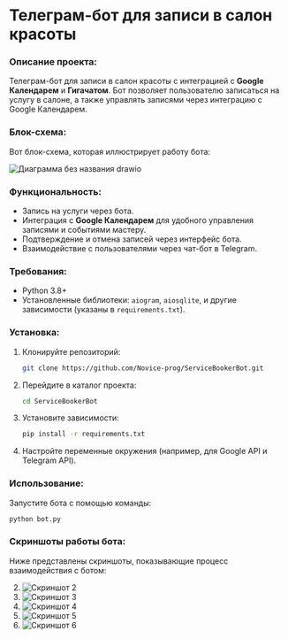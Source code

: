 # Телеграм-бот для записи в салон красоты


### Описание проекта:
Телеграм-бот для записи в салон красоты с интеграцией с **Google Календарем** и **Гигачатом**. Бот позволяет пользователю записаться на услугу в салоне, а также управлять записями через интеграцию с Google Календарем.

### Блок-схема:
Вот блок-схема, которая иллюстрирует работу бота:

![Диаграмма без названия drawio](https://github.com/user-attachments/assets/4d08f810-02fa-4cb0-9093-015b333e27d7)

### Функциональность:
- Запись на услуги через бота.
- Интеграция с **Google Календарем** для удобного управления записями и событиями мастеру.
- Подтверждение и отмена записей через интерфейс бота.
- Взаимодействие с пользователями через чат-бот в Telegram.

### Требования:
- Python 3.8+
- Установленные библиотеки: `aiogram`, `aiosqlite`, и другие зависимости (указаны в `requirements.txt`).

### Установка:
1. Клонируйте репозиторий:
    ```bash
    git clone https://github.com/Novice-prog/ServiceBookerBot.git
    ```
2. Перейдите в каталог проекта:
    ```bash
    cd ServiceBookerBot
    ```
3. Установите зависимости:
    ```bash
    pip install -r requirements.txt
    ```
4. Настройте переменные окружения (например, для Google API и Telegram API).

### Использование:
Запустите бота с помощью команды:
```bash
python bot.py
```
### Скриншоты работы бота:
Ниже представлены скриншоты, показывающие процесс взаимодействия с ботом:


2. ![Скриншот 2](https://github.com/user-attachments/assets/c0bf3771-7d4e-462a-82b9-70154deeb36d)
3. ![Скриншот 3](https://github.com/user-attachments/assets/49d7a876-cd7a-4c4f-b518-88622e9b6183)
4. ![Скриншот 4](https://github.com/user-attachments/assets/e5b119dd-41ce-4371-ba0c-5c8524700abf)
5. ![Скриншот 5](https://github.com/user-attachments/assets/842bb597-ea5e-43f5-b1b8-79b3435b63c1)
6. ![Скриншот 6](https://github.com/user-attachments/assets/11620313-b3b8-4e28-b289-dd1b8dc0fb33)








